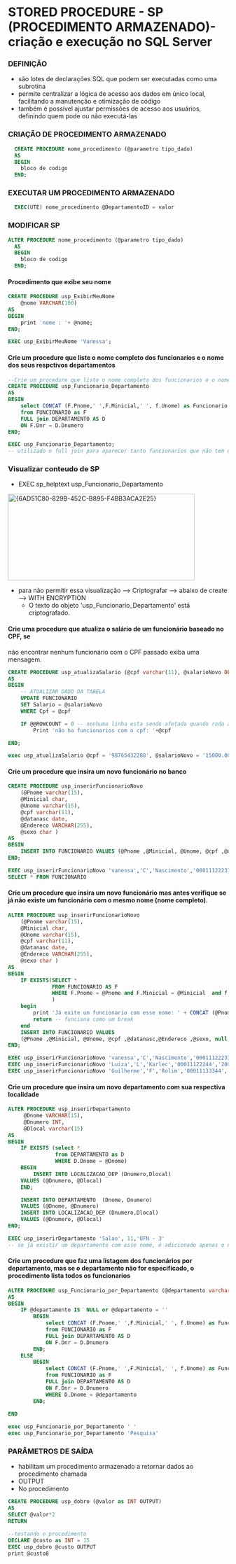 # STORED PROCEDURE - SP (PROCEDIMENTO ARMAZENADO)- criação e execução no SQL Server 
### DEFINIÇÃO
- são lotes de declarações SQL que podem ser executadas como uma subrotina
- permite centralizar a lógica de acesso aos dados em único local, facilitando a manutenção e otimização de código
- também é possível ajustar permissões de acesso aos usuários, definindo quem pode ou não executá-las
### CRIAÇÃO DE PROCEDIMENTO ARMAZENADO

```sql
  CREATE PROCEDURE nome_procedimento (@parametro tipo_dado)
  AS
  BEGIN
    bloco de codigo
  END;
```
### EXECUTAR UM PROCEDIMENTO ARMAZENADO

```sql
  EXEC(UTE) nome_procedimento @DepartamentoID = valor
```
### MODIFICAR SP
```SQL
ALTER PROCEDURE nome_procedimento (@parametro tipo_dado)
  AS
  BEGIN
    bloco de codigo
  END;
```
#### Procedimento que exibe seu nome
```sql
CREATE PROCEDURE usp_ExibirMeuNome
	@nome VARCHAR(100)
AS
BEGIN
	print 'nome : '+ @nome;
END;

EXEC usp_ExibirMeuNome 'Vanessa';
```
#### Crie um procedure que liste o nome completo dos funcionarios e o nome dos seus respctivos departamentos
```SQL
--Crie um procedure que liste o nome completo dos funcionarios e o nome dos seus respctivos departamentos
CREATE PROCEDURE usp_Funcionario_Departamento 
AS
BEGIN
	select CONCAT (F.Pnome,' ',F.Minicial,' ', f.Unome) as Funcionario, D.Dnome AS Departamento
	from FUNCIONARIO as F
	FULL join DEPARTAMENTO AS D
	ON F.Dnr = D.Dnumero
END;

EXEC usp_Funcionario_Departamento;
-- utilizado o full join para aparecer tanto funcionarios que não tem departamento quanto departamento que não tem funcionários
```
### Visualizar conteudo de SP
- EXEC sp_helptext usp_Funcionario_Departamento
<img width="426" height="198" alt="{6AD51C80-829B-452C-B895-F4BB3ACA2E25}" src="https://github.com/user-attachments/assets/01bcb426-6f14-43fe-a1aa-d4f57f7668ae" />

- para não permitir essa visualização --> Criptografar --> abaixo de create --> WITH ENCRYPTION
    - O texto do objeto 'usp_Funcionario_Departamento' está criptografado.

#### Crie uma procedure que atualiza o salário de um funcionário baseado no CPF, se
não encontrar nenhum funcionário com o CPF passado exiba uma mensagem.
```SQL
CREATE PROCEDURE usp_atualizaSalario (@cpf varchar(11), @salarioNovo DECIMAL (10,2))
AS
BEGIN 
	-- ATUALIZAR DADO DA TABELA
	UPDATE FUNCIONARIO
	SET Salario = @salarioNovo
	WHERE Cpf = @cpf

	IF @@ROWCOUNT = 0 -- nenhuma linha esta sendo afetada quando roda a atualização
		Print 'não ha funcionarios com o cpf: '+@cpf

END;

exec usp_atualizaSalario @cpf = '98765432288', @salarioNovo = '15000.00'
```
#### Crie um procedure que insira um novo funcionário no banco
```SQL
CREATE PROCEDURE usp_inserirFuncionarioNovo 
	(@Pnome varchar(15),
	@Minicial char,
	@Unome varchar(15),
	@cpf varchar(11),
	@datanasc date,
	@Endereco VARCHAR(255),
	@sexo char )
AS 
BEGIN 
	INSERT INTO FUNCIONARIO VALUES (@Pnome ,@Minicial, @Unome, @cpf ,@datanasc,@Endereco ,@sexo, null, null, null,null,null  )
END;

EXEC usp_inserirFuncionarioNovo 'vanessa','C','Nascimento','00011122233','2002-12-02','rua maq. lucas, sm,rs,br','F' 
SELECT * FROM FUNCIONARIO
```
#### Crie um procedure que insira um novo funcionário mas antes verifique se já não existe um funcionário com o mesmo nome (nome completo).
```SQL
ALTER PROCEDURE usp_inserirFuncionarioNovo 
	(@Pnome varchar(15),
	@Minicial char,
	@Unome varchar(15),
	@cpf varchar(11),
	@datanasc date,
	@Endereco VARCHAR(255),
	@sexo char )
AS 
BEGIN 
	IF EXISTS(SELECT *
			  FROM FUNCIONARIO AS F
			  WHERE F.Pnome = @Pnome and F.Minicial = @Minicial  and f.Unome = @Unome
			  )
	begin
		print 'Já exite um funcionario com esse nome: ' + CONCAT (@Pnome,' ',@Minicial,' ', @Unome)
		return -- funciona como um break
	end
	INSERT INTO FUNCIONARIO VALUES 
	(@Pnome ,@Minicial, @Unome, @cpf ,@datanasc,@Endereco ,@sexo, null, null, null,null,null  )
END;

EXEC usp_inserirFuncionarioNovo 'vanessa','C','Nascimento','00011122233','2002-12-02','rua maq. lucas, sm,rs,br','F' 
EXEC usp_inserirFuncionarioNovo 'Luiza','L','Karlec','00011122244','2004-10-27','JOBIM, sm,rs,br','F' 
EXEC usp_inserirFuncionarioNovo 'Guilherme','F','Rolim','00011133344','2006-01-20','Duque, sm,rs,br','M' 

```

#### Crie um procedure que insira um novo departamento com sua respectiva localidade
```SQL
ALTER PROCEDURE usp_inserirDepartamento
	 @Dnome VARCHAR(15),
     @Dnumero INT,
     @Dlocal varchar(15)
AS
BEGIN
    IF EXISTS (select * 
               from DEPARTAMENTO as D 
               WHERE D.Dnome = @Dnome)
    BEGIN
        INSERT INTO LOCALIZACAO_DEP (Dnumero,Dlocal)
    VALUES (@Dnumero, @Dlocal)
    END;

    INSERT INTO DEPARTAMENTO  (Dnome, Dnumero)
    VALUES (@Dnome, @Dnumero)
    INSERT INTO LOCALIZACAO_DEP (Dnumero,Dlocal)
    VALUES (@Dnumero, @Dlocal)
END;

EXEC usp_inserirDepartamento 'Salao', 11,'UFN - 3'
-- se já existir um departamento com esse nome, é adicionado apenas o novo local
```

#### Crie um procedure que faz uma listagem dos funcionários por departamento, mas se o departamento não for especificado, o procedimento lista todos os funcionarios
```sql
ALTER PROCEDURE usp_Funcionario_por_Departamento (@departamento varchar (150) = null )
AS 
BEGIN
	IF @departamento IS  NULL or @departamento = ''
		BEGIN
			select CONCAT (F.Pnome,' ',F.Minicial,' ', f.Unome) as Funcionario, D.Dnome AS Departamento
			from FUNCIONARIO as F
			FULL join DEPARTAMENTO AS D
			ON F.Dnr = D.Dnumero
		END;
	ELSE
		BEGIN
			select CONCAT (F.Pnome,' ',F.Minicial,' ', f.Unome) as Funcionario, D.Dnome AS Departamento
			from FUNCIONARIO as F
			FULL join DEPARTAMENTO AS D
			ON F.Dnr = D.Dnumero
			WHERE D.Dnome = @departamento
		END;
		
END

exec usp_Funcionario_por_Departamento ' '
exec usp_Funcionario_por_Departamento 'Pesquisa'

```
### PARÂMETROS DE SAÍDA
- habilitam um procedimento armazenado a retornar dados ao procedimento chamada
- OUTPUT
- No procedimento
```sql
CREATE PROCEDURE usp_dobro (@valor as INT OUTPUT)
AS
SELECT @valor*2
RETURN

--testando o procedimento
DECLARE @custo as INT = 15
EXEC usp_dobro @custo OUTPUT
print @custo8
```
 
